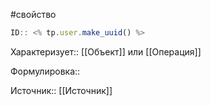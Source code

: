 #свойство

```javascript
ID:: <% tp.user.make_uuid() %>
```

Характеризует:: [[Объект]] или [[Операция]]

Формулировка::

Источник:: [[Источник]]